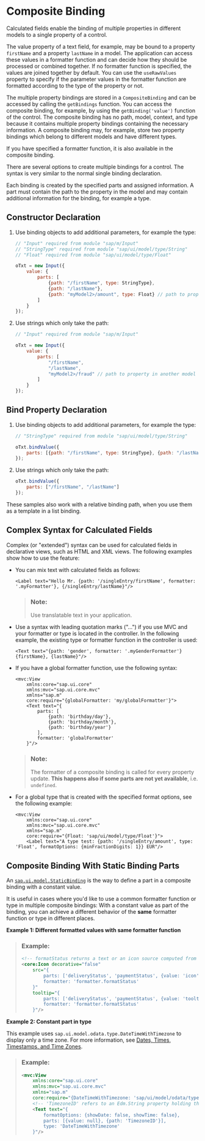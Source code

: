 <!-- loioa2fe8e763014477e87990ff50657a0d0 -->

# Composite Binding

Calculated fields enable the binding of multiple properties in different models to a single property of a control.

The value property of a text field, for example, may be bound to a property `firstName` and a property `lastName` in a model. The application can access these values in a formatter function and can decide how they should be processed or combined together. If no formatter function is specified, the values are joined together by default. You can use the `useRawValues` property to specify if the parameter values in the formatter function are formatted according to the type of the property or not.

The multiple property bindings are stored in a `CompositeBinding` and can be accessed by calling the `getBindings` function. You can access the composite binding, for example, by using the `getBinding('value')` function of the control. The composite binding has no path, model, context, and type because it contains multiple property bindings containing the necessary information. A composite binding may, for example, store two property bindings which belong to different models and have different types.

If you have specified a formatter function, it is also available in the composite binding.

There are several options to create multiple bindings for a control. The syntax is very similar to the normal single binding declaration.

Each binding is created by the specified parts and assigned information. A part must contain the path to the property in the model and may contain additional information for the binding, for example a type.



<a name="loioa2fe8e763014477e87990ff50657a0d0__section_N10044_N10011_N10001"/>

## Constructor Declaration

1.  Use binding objects to add additional parameters, for example the type:

    ```js
    // "Input" required from module "sap/m/Input"
    // "StringType" required from module "sap/ui/model/type/String"
    // "Float" required from module "sap/ui/model/type/Float"
    
    oTxt = new Input({
        value: {
            parts: [
                {path: "/firstName", type: StringType},
                {path: "/lastName"},
                {path: "myModel2>/amount", type: Float} // path to property in another model
            ]
        }
    }); 
    ```

2.  Use strings which only take the path:

    ```js
    // "Input" required from module "sap/m/Input"
    
    oTxt = new Input({
        value: {
            parts: [
                "/firstName",
                "/lastName",
                "myModel2>/fraud" // path to property in another model
            ]
        }
    });
    ```




<a name="loioa2fe8e763014477e87990ff50657a0d0__section_N10062_N10011_N10001"/>

## Bind Property Declaration

1.  Use binding objects to add additional parameters, for example the type:

    ```js
    // "StringType" required from module "sap/ui/model/type/String"
    
    oTxt.bindValue({
        parts: [{path: "/firstName", type: StringType}, {path: "/lastName"}]
    }); 
    ```

2.  Use strings which only take the path:

    ```js
    oTxt.bindValue({
        parts: ["/firstName", "/lastName"]
    }); 
    ```


These samples also work with a relative binding path, when you use them as a template in a list binding.



<a name="loioa2fe8e763014477e87990ff50657a0d0__section_tlp_5np_rcb"/>

## Complex Syntax for Calculated Fields

Complex \(or "extended"\) syntax can be used for calculated fields in declarative views, such as HTML and XML views. The following examples show how to use the feature:

-   You can mix text with calculated fields as follows:

    ```
    <Label text="Hello Mr. {path: '/singleEntry/firstName', formatter: '.myFormatter'}, {/singleEntry/lastName}"/>
    ```

    > ### Note:  
    > Use translatable text in your application.

-   Use a syntax with leading quotation marks \("..."\) if you use MVC and your formatter or type is located in the controller. In the following example, the existing type or formatter function in the controller is used:

    ```
    <Text text="{path: 'gender', formatter: '.myGenderFormatter'} {firstName}, {lastName}"/>
    ```

-   If you have a global formatter function, use the following syntax:

    ```
    <mvc:View
        xmlns:core="sap.ui.core"
        xmlns:mvc="sap.ui.core.mvc"
        xmlns="sap.m"
        core:require="{globalFormatter: 'my/globalFormatter'}">
        <Text text="{
            parts: [
                {path: 'birthday/day'},
                {path: 'birthday/month'},
                {path: 'birthday/year'}
            ], 
            formatter: 'globalFormatter'
        }"/>
    ```

    > ### Note:  
    > The formatter of a composite binding is called for every property update. **This happens also if some parts are not yet available**, i.e. `undefined`.

-   For a global type that is created with the specified format options, see the following example:

    ```
    <mvc:View
        xmlns:core="sap.ui.core"
        xmlns:mvc="sap.ui.core.mvc"
        xmlns="sap.m"
        core:require="{Float: 'sap/ui/model/type/Float'}">
        <Label text="A type test: {path: '/singleEntry/amount', type: 'Float', formatOptions: {minFractionDigits: 1}} EUR"/>
    ```




<a name="loioa2fe8e763014477e87990ff50657a0d0__section_v3n_qyz_gbc"/>

## Composite Binding With Static Binding Parts

An [`sap.ui.model.StaticBinding`](https://ui5.sap.com/#/api/sap.ui.model.StaticBinding) is the way to define a part in a composite binding with a constant value.

It is useful in cases where you'd like to use a common formatter function or type in multiple composite bindings: With a constant value as part of the binding, you can achieve a different behavior of the **same** formatter function or type in different places.

**Example 1: Different formatted values with same formatter function**

> ### Example:  
> ```xml
> <!-- formatStatus returns a text or an icon source computed from the first two parts depending on the third part -->
> <core:Icon decorative="false"
>     src="{
>         parts: ['deliveryStatus', 'paymentStatus', {value: 'icon'}],
>         formatter: 'formatter.formatStatus'
>     }"
>     tooltip="{
>         parts: ['deliveryStatus', 'paymentStatus', {value: 'tooltip'}],
>         formatter: 'formatter.formatStatus'
>     }"/>
> ```

**Example 2: Constant part in type**

This example uses `sap.ui.model.odata.type.DateTimeWithTimezone` to display only a time zone. For more information, see [Dates, Times, Timestamps, and Time Zones](dates-times-timestamps-and-time-zones-6c9e61d.md).

> ### Example:  
> ```xml
> <mvc:View
>     xmlns:core="sap.ui.core"
>     xmlns:mvc="sap.ui.core.mvc"
>     xmlns="sap.m"
>     core:require="{DateTimeWithTimezone: 'sap/ui/model/odata/type/DateTimeWithTimezone'}">
>     <!-- 'TimezoneID' refers to an Edm.String property holding the IANA time zone ID -->
>     <Text text="{
>         formatOptions: {showDate: false, showTime: false},
>         parts: [{value: null}, {path: 'TimezoneID'}],
>         type: 'DateTimeWithTimezone'
>     }"/>
> ```

